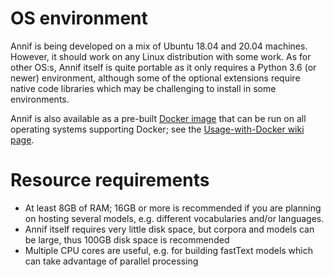 # OS environment

Annif is being developed on a mix of Ubuntu 18.04 and 20.04 machines. However, it should work on any Linux distribution with some work. As for other OS:s, Annif itself is quite portable as it only requires a Python 3.6 (or newer) environment, although some of the optional extensions require native code libraries which may be challenging to install in some environments. 

Annif is also available as a pre-built [Docker image](https://quay.io/repository/natlibfi/annif) that can be run on all operating systems supporting Docker; see the [Usage-with-Docker wiki page](https://github.com/NatLibFi/Annif/wiki/Usage-with-Docker).

# Resource requirements

* At least 8GB of RAM; 16GB or more is recommended if you are planning on hosting several models, e.g. different vocabularies and/or languages.
* Annif itself requires very little disk space, but corpora and models can be large, thus 100GB disk space is recommended
* Multiple CPU cores are useful, e.g. for building fastText models which can take advantage of parallel processing
